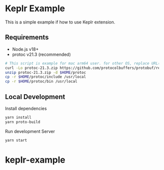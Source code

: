 # Keplr Example
This is a simple example if how to use Keplr extension. 

## Requirements
 - Node.js v18+
 - protoc v21.3 (recommended)
```bash
# This script is example for mac arm64 user. for other OS, replace URL(starts with https://..) to be matched with your OS from https://github.com/protocolbuffers/protobuf/releases/tag/v21.3
curl -Lo protoc-21.3.zip https://github.com/protocolbuffers/protobuf/releases/download/v21.3/protoc-21.3-osx-aarch_64.zip
unzip protoc-21.3.zip -d $HOME/protoc
cp -r $HOME/protoc/include /usr/local
cp -r $HOME/protoc/bin /usr/local
```

## Local Development

Install dependencies

```bash
yarn install
yarn proto-build
```

Run development Server
```bash
yarn start
```
# keplr-example
